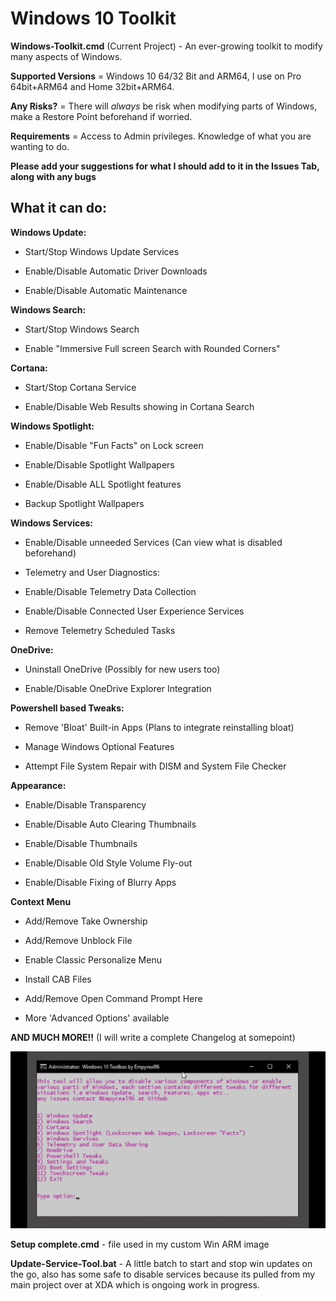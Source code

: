 # Windows 10 Toolkit

**Windows-Toolkit.cmd** (Current Project) - An ever-growing toolkit to modify many aspects of Windows.

**Supported Versions** = Windows 10 64/32 Bit and ARM64, I use on Pro 64bit+ARM64 and Home 32bit+ARM64.

**Any Risks?** = There will _always_ be risk when modifying parts of Windows, make a Restore Point beforehand if worried.

**Requirements** = Access to Admin privileges. Knowledge of what you are wanting to do.

**Please add your suggestions for what I should add to it in the Issues Tab, along with any bugs**

## What it can do:

**Windows Update:**

- Start/Stop Windows Update Services

- Enable/Disable Automatic Driver Downloads

- Enable/Disable Automatic Maintenance

**Windows Search:**

- Start/Stop Windows Search

- Enable "Immersive Full screen Search with Rounded Corners"

**Cortana:**

- Start/Stop Cortana Service

- Enable/Disable Web Results showing in Cortana Search

**Windows Spotlight:**

- Enable/Disable "Fun Facts" on Lock screen

- Enable/Disable Spotlight Wallpapers

- Enable/Disable ALL Spotlight features

- Backup Spotlight Wallpapers

**Windows Services:**

- Enable/Disable unneeded Services (Can view what is disabled beforehand)

- Telemetry and User Diagnostics:

- Enable/Disable Telemetry Data Collection

- Enable/Disable Connected User Experience Services

- Remove Telemetry Scheduled Tasks

**OneDrive:**

- Uninstall OneDrive (Possibly for new users too)

- Enable/Disable OneDrive Explorer Integration

**Powershell based Tweaks:**

- Remove 'Bloat' Built-in Apps (Plans to integrate reinstalling bloat)

- Manage Windows Optional Features

- Attempt File System Repair with DISM and System File Checker

**Appearance:**

- Enable/Disable Transparency

- Enable/Disable Auto Clearing Thumbnails

- Enable/Disable Thumbnails

- Enable/Disable Old Style Volume Fly-out

- Enable/Disable Fixing of Blurry Apps

**Context Menu**

- Add/Remove Take Ownership

- Add/Remove Unblock File

- Enable Classic Personalize Menu

- Install CAB Files

- Add/Remove Open Command Prompt Here

- More 'Advanced Options' available

**AND MUCH MORE!!** (I will write a complete Changelog at somepoint)

![ToolScreen](https://github.com/Empyreal96/win-10-services-toolbox/blob/master/Update%20Switch%20Screens/screen2.gif)



**Setup complete.cmd** - file used in my custom Win ARM image



**Update-Service-Tool.bat** - A little batch to start and stop win updates on the go, also has some safe to disable services because its 
pulled from my main project over at XDA which is ongoing work in progress.
